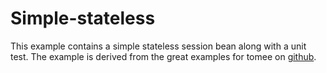 # Simple-stateless
This example contains a simple stateless session bean along with a unit test. The example is derived from the great examples for tomee on [github](https://github.com/apache/tomee/tree/master/examples/simple-stateless).